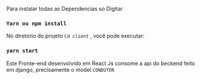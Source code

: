 Para instalar todas as Dependencias so Digitar
### `Yarn ou npm install`

No diretório do projeto `Cd client` , você pode executar:
### `yarn start`

Este Fronte-end desenvolvido em React Js consome a api do beckend feito em django, precisamente o model `CONDUTOR`  
